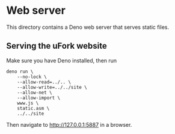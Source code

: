 # Web server

This directory contains a Deno web server that serves static files.

## Serving the uFork website

Make sure you have Deno installed, then run

    deno run \
        --no-lock \
        --allow-read=../.. \
        --allow-write=../../site \
        --allow-net \
        --allow-import \
        www.js \
        static.asm \
        ../../site

Then navigate to http://127.0.0.1:5887 in a browser.
